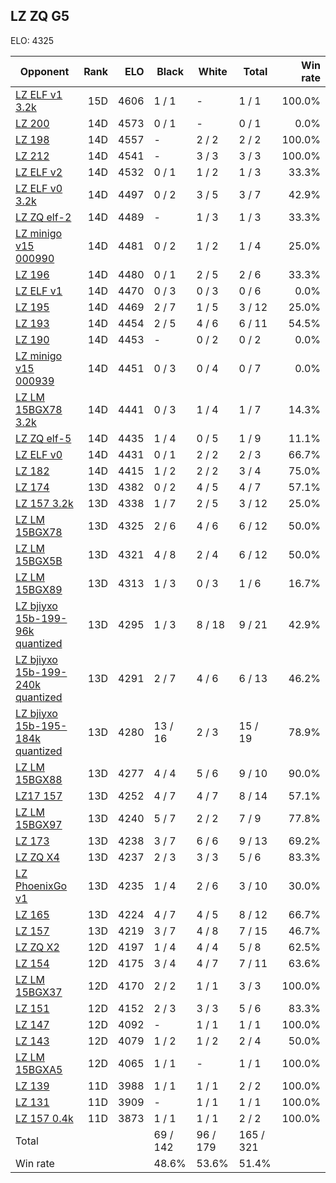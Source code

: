 ## LZ ZQ G5 ##

ELO: 4325

Opponent | Rank | ELO | Black | White | Total | Win rate
---------|-----:|----:|-------|-------|-------|-------:
[LZ ELF v1 3.2k](LZ%20ELF%20v1%203.2k.md) | 15D | 4606 | 1 / 1 | - | 1 / 1 | 100.0%
[LZ 200](LZ%20200.md) | 14D | 4573 | 0 / 1 | - | 0 / 1 | 0.0%
[LZ 198](LZ%20198.md) | 14D | 4557 | - | 2 / 2 | 2 / 2 | 100.0%
[LZ 212](LZ%20212.md) | 14D | 4541 | - | 3 / 3 | 3 / 3 | 100.0%
[LZ ELF v2](LZ%20ELF%20v2.md) | 14D | 4532 | 0 / 1 | 1 / 2 | 1 / 3 | 33.3%
[LZ ELF v0 3.2k](LZ%20ELF%20v0%203.2k.md) | 14D | 4497 | 0 / 2 | 3 / 5 | 3 / 7 | 42.9%
[LZ ZQ elf-2](LZ%20ZQ%20elf-2.md) | 14D | 4489 | - | 1 / 3 | 1 / 3 | 33.3%
[LZ minigo v15 000990](LZ%20minigo%20v15%20000990.md) | 14D | 4481 | 0 / 2 | 1 / 2 | 1 / 4 | 25.0%
[LZ 196](LZ%20196.md) | 14D | 4480 | 0 / 1 | 2 / 5 | 2 / 6 | 33.3%
[LZ ELF v1](LZ%20ELF%20v1.md) | 14D | 4470 | 0 / 3 | 0 / 3 | 0 / 6 | 0.0%
[LZ 195](LZ%20195.md) | 14D | 4469 | 2 / 7 | 1 / 5 | 3 / 12 | 25.0%
[LZ 193](LZ%20193.md) | 14D | 4454 | 2 / 5 | 4 / 6 | 6 / 11 | 54.5%
[LZ 190](LZ%20190.md) | 14D | 4453 | - | 0 / 2 | 0 / 2 | 0.0%
[LZ minigo v15 000939](LZ%20minigo%20v15%20000939.md) | 14D | 4451 | 0 / 3 | 0 / 4 | 0 / 7 | 0.0%
[LZ LM 15BGX78 3.2k](LZ%20LM%2015BGX78%203.2k.md) | 14D | 4441 | 0 / 3 | 1 / 4 | 1 / 7 | 14.3%
[LZ ZQ elf-5](LZ%20ZQ%20elf-5.md) | 14D | 4435 | 1 / 4 | 0 / 5 | 1 / 9 | 11.1%
[LZ ELF v0](LZ%20ELF%20v0.md) | 14D | 4431 | 0 / 1 | 2 / 2 | 2 / 3 | 66.7%
[LZ 182](LZ%20182.md) | 14D | 4415 | 1 / 2 | 2 / 2 | 3 / 4 | 75.0%
[LZ 174](LZ%20174.md) | 13D | 4382 | 0 / 2 | 4 / 5 | 4 / 7 | 57.1%
[LZ 157 3.2k](LZ%20157%203.2k.md) | 13D | 4338 | 1 / 7 | 2 / 5 | 3 / 12 | 25.0%
[LZ LM 15BGX78](LZ%20LM%2015BGX78.md) | 13D | 4325 | 2 / 6 | 4 / 6 | 6 / 12 | 50.0%
[LZ LM 15BGX5B](LZ%20LM%2015BGX5B.md) | 13D | 4321 | 4 / 8 | 2 / 4 | 6 / 12 | 50.0%
[LZ LM 15BGX89](LZ%20LM%2015BGX89.md) | 13D | 4313 | 1 / 3 | 0 / 3 | 1 / 6 | 16.7%
[LZ bjiyxo 15b-199-96k quantized](LZ%20bjiyxo%2015b-199-96k%20quantized.md) | 13D | 4295 | 1 / 3 | 8 / 18 | 9 / 21 | 42.9%
[LZ bjiyxo 15b-199-240k quantized](LZ%20bjiyxo%2015b-199-240k%20quantized.md) | 13D | 4291 | 2 / 7 | 4 / 6 | 6 / 13 | 46.2%
[LZ bjiyxo 15b-195-184k quantized](LZ%20bjiyxo%2015b-195-184k%20quantized.md) | 13D | 4280 | 13 / 16 | 2 / 3 | 15 / 19 | 78.9%
[LZ LM 15BGX88](LZ%20LM%2015BGX88.md) | 13D | 4277 | 4 / 4 | 5 / 6 | 9 / 10 | 90.0%
[LZ17 157](LZ17%20157.md) | 13D | 4252 | 4 / 7 | 4 / 7 | 8 / 14 | 57.1%
[LZ LM 15BGX97](LZ%20LM%2015BGX97.md) | 13D | 4240 | 5 / 7 | 2 / 2 | 7 / 9 | 77.8%
[LZ 173](LZ%20173.md) | 13D | 4238 | 3 / 7 | 6 / 6 | 9 / 13 | 69.2%
[LZ ZQ X4](LZ%20ZQ%20X4.md) | 13D | 4237 | 2 / 3 | 3 / 3 | 5 / 6 | 83.3%
[LZ PhoenixGo v1](LZ%20PhoenixGo%20v1.md) | 13D | 4235 | 1 / 4 | 2 / 6 | 3 / 10 | 30.0%
[LZ 165](LZ%20165.md) | 13D | 4224 | 4 / 7 | 4 / 5 | 8 / 12 | 66.7%
[LZ 157](LZ%20157.md) | 13D | 4219 | 3 / 7 | 4 / 8 | 7 / 15 | 46.7%
[LZ ZQ X2](LZ%20ZQ%20X2.md) | 12D | 4197 | 1 / 4 | 4 / 4 | 5 / 8 | 62.5%
[LZ 154](LZ%20154.md) | 12D | 4175 | 3 / 4 | 4 / 7 | 7 / 11 | 63.6%
[LZ LM 15BGX37](LZ%20LM%2015BGX37.md) | 12D | 4170 | 2 / 2 | 1 / 1 | 3 / 3 | 100.0%
[LZ 151](LZ%20151.md) | 12D | 4152 | 2 / 3 | 3 / 3 | 5 / 6 | 83.3%
[LZ 147](LZ%20147.md) | 12D | 4092 | - | 1 / 1 | 1 / 1 | 100.0%
[LZ 143](LZ%20143.md) | 12D | 4079 | 1 / 2 | 1 / 2 | 2 / 4 | 50.0%
[LZ LM 15BGXA5](LZ%20LM%2015BGXA5.md) | 12D | 4065 | 1 / 1 | - | 1 / 1 | 100.0%
[LZ 139](LZ%20139.md) | 11D | 3988 | 1 / 1 | 1 / 1 | 2 / 2 | 100.0%
[LZ 131](LZ%20131.md) | 11D | 3909 | - | 1 / 1 | 1 / 1 | 100.0%
[LZ 157 0.4k](LZ%20157%200.4k.md) | 11D | 3873 | 1 / 1 | 1 / 1 | 2 / 2 | 100.0%
Total | | | 69 / 142 | 96 / 179 | 165 / 321 | 
Win rate| | | 48.6% | 53.6% | 51.4% | 
